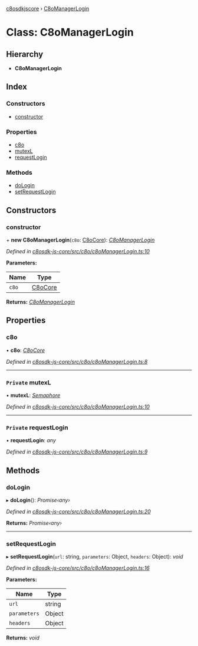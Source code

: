 [c8osdkjscore](../README.md) › [C8oManagerLogin](c8omanagerlogin.md)

# Class: C8oManagerLogin

## Hierarchy

* **C8oManagerLogin**

## Index

### Constructors

* [constructor](c8omanagerlogin.md#constructor)

### Properties

* [c8o](c8omanagerlogin.md#c8o)
* [mutexL](c8omanagerlogin.md#private-mutexl)
* [requestLogin](c8omanagerlogin.md#private-requestlogin)

### Methods

* [doLogin](c8omanagerlogin.md#dologin)
* [setRequestLogin](c8omanagerlogin.md#setrequestlogin)

## Constructors

###  constructor

\+ **new C8oManagerLogin**(`c8o`: [C8oCore](c8ocore.md)): *[C8oManagerLogin](c8omanagerlogin.md)*

*Defined in [c8osdk-js-core/src/c8o/c8oManagerLogin.ts:10](https://github.com/convertigo/c8osdk-angular/blob/46dcf2d/src/c8o/c8oManagerLogin.ts#L10)*

**Parameters:**

Name | Type |
------ | ------ |
`c8o` | [C8oCore](c8ocore.md) |

**Returns:** *[C8oManagerLogin](c8omanagerlogin.md)*

## Properties

###  c8o

• **c8o**: *[C8oCore](c8ocore.md)*

*Defined in [c8osdk-js-core/src/c8o/c8oManagerLogin.ts:8](https://github.com/convertigo/c8osdk-angular/blob/46dcf2d/src/c8o/c8oManagerLogin.ts#L8)*

___

### `Private` mutexL

• **mutexL**: *[Semaphore](semaphore.md)*

*Defined in [c8osdk-js-core/src/c8o/c8oManagerLogin.ts:10](https://github.com/convertigo/c8osdk-angular/blob/46dcf2d/src/c8o/c8oManagerLogin.ts#L10)*

___

### `Private` requestLogin

• **requestLogin**: *any*

*Defined in [c8osdk-js-core/src/c8o/c8oManagerLogin.ts:9](https://github.com/convertigo/c8osdk-angular/blob/46dcf2d/src/c8o/c8oManagerLogin.ts#L9)*

## Methods

###  doLogin

▸ **doLogin**(): *Promise‹any›*

*Defined in [c8osdk-js-core/src/c8o/c8oManagerLogin.ts:20](https://github.com/convertigo/c8osdk-angular/blob/46dcf2d/src/c8o/c8oManagerLogin.ts#L20)*

**Returns:** *Promise‹any›*

___

###  setRequestLogin

▸ **setRequestLogin**(`url`: string, `parameters`: Object, `headers`: Object): *void*

*Defined in [c8osdk-js-core/src/c8o/c8oManagerLogin.ts:16](https://github.com/convertigo/c8osdk-angular/blob/46dcf2d/src/c8o/c8oManagerLogin.ts#L16)*

**Parameters:**

Name | Type |
------ | ------ |
`url` | string |
`parameters` | Object |
`headers` | Object |

**Returns:** *void*
